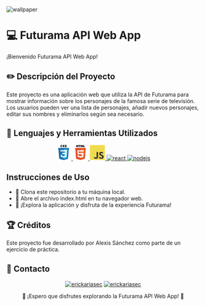 ![wallpaper](https://github.com/alexismcode/futurama_api/assets/79610034/104edb4c-79c4-439c-b242-d727886ab588)

# 💻 Futurama API Web App

¡Bienvenido Futurama API Web App!

## ✏️ Descripción del Proyecto
Este proyecto es una aplicación web que utiliza la API de Futurama para mostrar información sobre los personajes de la famosa serie de televisión. Los usuarios pueden ver una lista de personajes, añadir nuevos personajes, editar sus nombres y eliminarlos según sea necesario.

## 👾 Lenguajes y Herramientas Utilizados
<p align="center"><a href="https://www.w3schools.com/css/" target="_blank" rel="noreferrer"> <img src="https://raw.githubusercontent.com/devicons/devicon/master/icons/css3/css3-original-wordmark.svg" alt="css3" width="40" height="40"/> </a> <a href="https://www.w3.org/html/" target="_blank" rel="noreferrer"> <img src="https://raw.githubusercontent.com/devicons/devicon/master/icons/html5/html5-original-wordmark.svg" alt="html5" width="40" height="40"/> </a> <a href="https://developer.mozilla.org/en-US/docs/Web/JavaScript" target="_blank" rel="noreferrer"> <img src="https://raw.githubusercontent.com/devicons/devicon/master/icons/javascript/javascript-original.svg" alt="javascript" width="40" height="40"/> </a><a href="https://es.react.dev/" target="_blank" rel="noreferrer"> <img src="https://download.logo.wine/logo/React_(web_framework)/React_(web_framework)-Logo.wine.png" alt="react" width="60" height="40"/> </a><a href="https://nodejs.org/en" target="_blank" rel="noreferrer"> <img src="https://cdn-icons-png.flaticon.com/512/5968/5968322.png" alt="nodejs" width="40" height="40"/> </a>

## Instrucciones de Uso
- 🔐 Clona este repositorio a tu máquina local.
- 📄 Abre el archivo index.html en tu navegador web.
- 🎉 ¡Explora la aplicación y disfruta de la experiencia Futurama!

## 🏆 Créditos
Este proyecto fue desarrollado por Alexis Sánchez como parte de un ejercicio de práctica.

## 📧 Contacto

<p align="center"><a href="https://linkedin.com/in/alexismcode" target="blank"><img align="center" src="https://raw.githubusercontent.com/rahuldkjain/github-profile-readme-generator/master/src/images/icons/Social/linked-in-alt.svg" alt="erickariasec" height="30" width="40" /></a>
<a href="https://instagram.com/alexismcode" target="blank"><img align="center" src="https://raw.githubusercontent.com/rahuldkjain/github-profile-readme-generator/master/src/images/icons/Social/instagram.svg" alt="erickariasec" height="30" width="40" /></a>

<p align="center">  🚀 ¡Espero que disfrutes explorando la Futurama API Web App! 🚀
